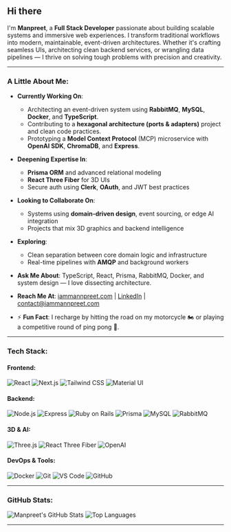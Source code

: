 ## Hi there

I'm **Manpreet**, a **Full Stack Developer** passionate about building scalable systems and immersive web experiences. I transform traditional workflows into modern, maintainable, event-driven architectures. Whether it's crafting seamless UIs, architecting clean backend services, or wrangling data pipelines — I thrive on solving tough problems with precision and creativity.

---

### A Little About Me:

* **Currently Working On**:

  * Architecting an event-driven system using **RabbitMQ**, **MySQL**, **Docker**, and **TypeScript**.
  * Contributing to a **hexagonal architecture (ports & adapters)** project and clean code practices.
  * Prototyping a **Model Context Protocol** (MCP) microservice with **OpenAI SDK**, **ChromaDB**, and **Express**.

* **Deepening Expertise In**:

  * **Prisma ORM** and advanced relational modeling
  * **React Three Fiber** for 3D UIs
  * Secure auth using **Clerk**, **OAuth**, and JWT best practices

* **Looking to Collaborate On**:

  * Systems using **domain-driven design**, event sourcing, or edge AI integration
  * Projects that mix 3D graphics and backend intelligence

* **Exploring**:

  * Clean separation between core domain logic and infrastructure
  * Real-time pipelines with **AMQP** and background workers

* **Ask Me About**:
  TypeScript, React, Prisma, RabbitMQ, Docker, and system design — I love dissecting architecture.

* **Reach Me At**:
  [iammannpreet.com](https://iammannpreet.com) | [LinkedIn](https://linkedin.com/in/manpreet) | [contact@iammannpreet.com](mailto:contact@iammannpreet.com)

* ⚡ **Fun Fact**:
  I recharge by hitting the road on my motorcycle 🏍️ or playing a competitive round of ping pong 🏓.

---

### Tech Stack:

#### Frontend:

![React](https://img.shields.io/badge/React-20232A?style=for-the-badge\&logo=react\&logoColor=61DAFB)
![Next.js](https://img.shields.io/badge/Next.js-000000?style=for-the-badge\&logo=nextdotjs\&logoColor=white)
![Tailwind CSS](https://img.shields.io/badge/Tailwind_CSS-38B2AC?style=for-the-badge\&logo=tailwind-css\&logoColor=white)
![Material UI](https://img.shields.io/badge/MUI-007FFF?style=for-the-badge\&logo=mui\&logoColor=white)

#### Backend:

![Node.js](https://img.shields.io/badge/Node.js-339933?style=for-the-badge\&logo=nodedotjs\&logoColor=white)
![Express](https://img.shields.io/badge/Express.js-000?style=for-the-badge\&logo=express\&logoColor=white)
![Ruby on Rails](https://img.shields.io/badge/Ruby_on_Rails-CC0000?style=for-the-badge\&logo=ruby-on-rails\&logoColor=white)
![Prisma](https://img.shields.io/badge/Prisma-2D3748?style=for-the-badge\&logo=prisma\&logoColor=white)
![MySQL](https://img.shields.io/badge/MySQL-4479A1?style=for-the-badge\&logo=mysql\&logoColor=white)
![RabbitMQ](https://img.shields.io/badge/RabbitMQ-FF6600?style=for-the-badge\&logo=rabbitmq\&logoColor=white)

#### 3D & AI:

![Three.js](https://img.shields.io/badge/Three.js-000?style=for-the-badge\&logo=three.js\&logoColor=white)
![React Three Fiber](https://img.shields.io/badge/React%20Three%20Fiber-20232A?style=for-the-badge\&logo=three.js\&logoColor=61DAFB)
![OpenAI](https://img.shields.io/badge/OpenAI-412991?style=for-the-badge\&logo=openai\&logoColor=white)

#### DevOps & Tools:

![Docker](https://img.shields.io/badge/Docker-2496ED?style=for-the-badge\&logo=docker\&logoColor=white)
![Git](https://img.shields.io/badge/Git-F05032?style=for-the-badge\&logo=git\&logoColor=white)
![VS Code](https://img.shields.io/badge/VS%20Code-007ACC?style=for-the-badge\&logo=visual-studio-code\&logoColor=white)
![GitHub](https://img.shields.io/badge/GitHub-181717?style=for-the-badge\&logo=github\&logoColor=white)

---

### GitHub Stats:

![Manpreet's GitHub Stats](https://github-readme-stats.vercel.app/api?username=iammannpreet\&show_icons=true\&theme=tokyonight)
![Top Languages](https://github-readme-stats.vercel.app/api/top-langs/?username=iammannpreet\&layout=compact\&theme=tokyonight)

---
